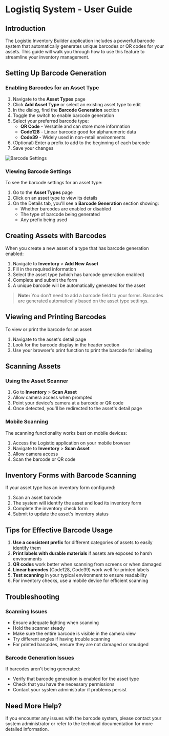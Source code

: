 # Logistiq System - User Guide

## Introduction

The Logistiq Inventory Builder application includes a powerful barcode system that automatically generates unique barcodes or QR codes for your assets. This guide will walk you through how to use this feature to streamline your inventory management.

## Setting Up Barcode Generation

### Enabling Barcodes for an Asset Type

1. Navigate to the **Asset Types** page
2. Click **Add Asset Type** or select an existing asset type to edit
3. In the dialog, find the **Barcode Generation** section
4. Toggle the switch to enable barcode generation
5. Select your preferred barcode type:
   - **QR Code** - Versatile and can store more information
   - **Code128** - Linear barcode good for alphanumeric data
   - **Code39** - Widely used in non-retail environments
6. (Optional) Enter a prefix to add to the beginning of each barcode
7. Save your changes

![Barcode Settings](../public/images/barcode-settings-example.png)

### Viewing Barcode Settings

To see the barcode settings for an asset type:

1. Go to the **Asset Types** page
2. Click on an asset type to view its details
3. On the Details tab, you'll see a **Barcode Generation** section showing:
   - Whether barcodes are enabled or disabled
   - The type of barcode being generated
   - Any prefix being used

## Creating Assets with Barcodes

When you create a new asset of a type that has barcode generation enabled:

1. Navigate to **Inventory** > **Add New Asset**
2. Fill in the required information
3. Select the asset type (which has barcode generation enabled)
4. Complete and submit the form
5. A unique barcode will be automatically generated for the asset

> **Note:** You don't need to add a barcode field to your forms. Barcodes are generated automatically based on the asset type settings.

## Viewing and Printing Barcodes

To view or print the barcode for an asset:

1. Navigate to the asset's detail page
2. Look for the barcode display in the header section
3. Use your browser's print function to print the barcode for labeling

## Scanning Assets

### Using the Asset Scanner

1. Go to **Inventory** > **Scan Asset**
2. Allow camera access when prompted
3. Point your device's camera at a barcode or QR code
4. Once detected, you'll be redirected to the asset's detail page

### Mobile Scanning

The scanning functionality works best on mobile devices:

1. Access the Logistiq application on your mobile browser
2. Navigate to **Inventory** > **Scan Asset**
3. Allow camera access
4. Scan the barcode or QR code

## Inventory Forms with Barcode Scanning

If your asset type has an inventory form configured:

1. Scan an asset barcode 
2. The system will identify the asset and load its inventory form
3. Complete the inventory check form
4. Submit to update the asset's inventory status

## Tips for Effective Barcode Usage

1. **Use a consistent prefix** for different categories of assets to easily identify them
2. **Print labels with durable materials** if assets are exposed to harsh environments
3. **QR codes** work better when scanning from screens or when damaged
4. **Linear barcodes** (Code128, Code39) work well for printed labels
5. **Test scanning** in your typical environment to ensure readability
6. For inventory checks, use a mobile device for efficient scanning

## Troubleshooting

### Scanning Issues

- Ensure adequate lighting when scanning
- Hold the scanner steady
- Make sure the entire barcode is visible in the camera view
- Try different angles if having trouble scanning
- For printed barcodes, ensure they are not damaged or smudged

### Barcode Generation Issues

If barcodes aren't being generated:
- Verify that barcode generation is enabled for the asset type
- Check that you have the necessary permissions
- Contact your system administrator if problems persist

## Need More Help?

If you encounter any issues with the barcode system, please contact your system administrator or refer to the technical documentation for more detailed information. 